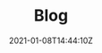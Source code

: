 ---
date: 2021-01-08T14:44:10Z
draft: false
title: Blog

heroTitle: Consortium Blog
heroDescription: Public Key Infrastructure (PKI) Consortium Blog

menu:
    main:
---